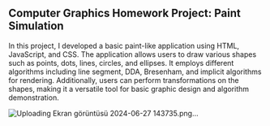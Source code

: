 ## **Computer Graphics Homework Project: Paint Simulation**
In this project, I developed a basic paint-like application using HTML, JavaScript, and CSS. The application allows users to draw various shapes such as points, dots, lines, circles, and ellipses. It employs different algorithms including line segment, DDA, Bresenham, and implicit algorithms for rendering. Additionally, users can perform transformations on the shapes, making it a versatile tool for basic graphic design and algorithm demonstration.



![Uploading Ekran görüntüsü 2024-06-27 143735.png…]()
